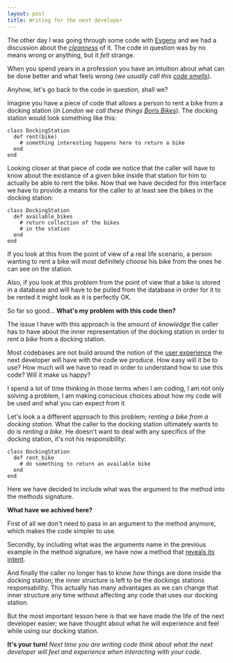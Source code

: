 ```yaml
---
layout: post
title: Writing for the next developer
---
```

The other day I was going through some code with [Evgeny](https://twitter.com/shadchnev) and we had a discussion about the *[cleanness](http://stackoverflow.com/questions/954570/definition-of-clean-code)* of it. The code in question was by no means wrong or anything, but it *felt* strange.

When you spend years in a profession you have an intuition about what can be done better and what feels wrong (*we usually call this [code smells](https://en.wikipedia.org/wiki/Code_smell)*).

Anyhow, let's go back to the code in question, shall we?

Imagine you have a piece of code that allows a person to rent a bike from a docking station (*in London we call these things [Boris Bikes](https://en.wikipedia.org/wiki/Barclays_Cycle_Hire)*). The docking station would look something like this:

    class DockingStation
      def rent(bike)
        # something interesting happens here to return a bike
      end
    end  
    
Looking closer at that piece of code we notice that the caller will have to know about the existance of a given bike inside that station for him to actually be able to rent the bike. Now that we have decided for this interface we have to provide a means for the caller to at least see the bikes in the docking station:

    class DockingStation
      def available_bikes
        # return collection of the bikes
        # in the station
      end
    end  

If you look at this from the point of view of a real life scenario, a person wanting to rent a bike will most definitely *choose* his bike from the ones he can see on the station.

Also, if you look at this problem from the point of view that a bike is stored in a database and will have to be pulled from the database in order for it to be rented it might look as it is perfectly OK.

So far so good... **What's my problem with this code then?**

The issue I have with this approach is the amount of *knowledge* the caller has to have about the inner representation of the docking station in order to rent *a bike* from a docking station.

Most codebases are not build around the notion of the [user experience](https://en.wikipedia.org/wiki/User_experience_design) the next developer will have with the code we produce. How easy will it be to use? How much will we have to read in order to understand how to use this code? Will it make us happy?

I spend a lot of time thinking in those terms when I am coding, I am not only solving a problem, I am making conscious choices about how my code will be used and what you can expect from it.

Let's look a a different approach to this problem; *renting a bike from a docking station*. What the caller to the docking station ultimately wants to do is *renting a bike*. He doesn't want to deal with any specifics of the docking station, it's not his responsiblilty:

    class DockingStation
      def rent_bike
        # do something to return an available bike
      end
    end
    
Here we have decided to include what was the argument to the method into the methods signature. 

**What have we achived here?**

First of all we don't need to pass in an argument to the method anymore, which makes the code simpler to use. 

Secondly, by including what was the arguments name in the previous example in the method signature, we have now a method that [reveals its intent](http://c2.com/cgi/wiki?IntentionRevealingNames).

And finally the caller no longer has to know *how* things are done inside the docking station; the inner structure is left to be the dockings stations responsability. This actually has many advantages as we can change that inner structure any time without affecting any code that uses our docking station.

But the most important lesson here is that we have made the life of the next developer easier; we have thought about what he will experience and feel while using our docking station. 

**It's your turn!** *Next time you are writing code think about what the next developer will feel and experience when interacting with your code.*
